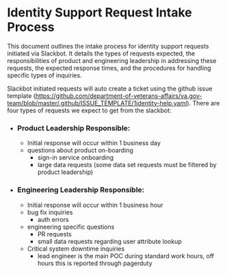 # Identity Support Request Intake Process

This document outlines the intake process for identity support requests initiated via Slackbot. It details the types of requests expected, the responsibilities of product and engineering leadership in addressing these requests, the expected response times, and the procedures for handling specific types of inquiries.

Slackbot initiated requests will auto create a ticket using the github issue template (https://github.com/department-of-veterans-affairs/va.gov-team/blob/master/.github/ISSUE_TEMPLATE/1identity-help.yaml). There are four types of requests we expect to get from the slackbot:

- ### Product Leadership Responsible:
    - Initial response will occur within 1 business day
    - questions about product on-boarding
        - sign-in service onboarding
        - large data requests (some data set requests must be filtered by product leadership)
- ### Engineering Leadership Responsible:
    - Initial response will occur within 1 business hour
    - bug fix inquiries
        - auth errors
    - engineering specific questions
        - PR requests
        - small data requests regarding user attribute lookup
    - Critical system downtime inquiries
        - lead engineer is the main POC during standard work hours, off hours this is reported through pagerduty
